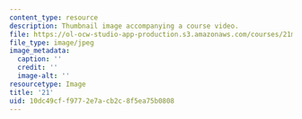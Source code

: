 ```yaml
---
content_type: resource
description: Thumbnail image accompanying a course video.
file: https://ol-ocw-studio-app-production.s3.amazonaws.com/courses/21m-342-composing-for-jazz-orchestra-fall-2008/10dc49cff9772e7acb2c8f5ea75b0808_21.jpg
file_type: image/jpeg
image_metadata:
  caption: ''
  credit: ''
  image-alt: ''
resourcetype: Image
title: '21'
uid: 10dc49cf-f977-2e7a-cb2c-8f5ea75b0808
---
```

